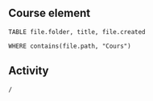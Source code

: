 

## Course element
```dataview
TABLE file.folder, title, file.created

WHERE contains(file.path, "Cours") 

```


## Activity

```ActivityHistory
/
```


